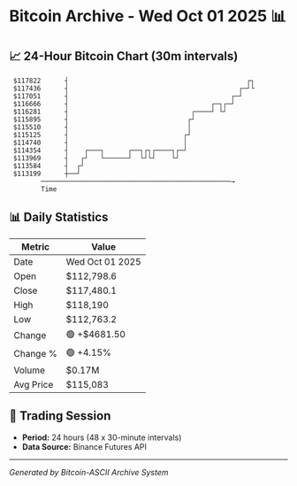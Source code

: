 # Bitcoin Archive - Wed Oct 01 2025 📊

## 📈 24-Hour Bitcoin Chart (30m intervals)

```
 $117822      ┤                                             ┌┐ 
 $117436      ┤                                           ┌─┘└ 
 $117051      ┤                                         ┌─┘    
 $116666      ┤                                    ┌─┐┌─┘      
 $116281      ┤                               ┌────┘ └┘        
 $115895      ┤                              ┌┘                
 $115510      ┤                              │                 
 $115125      ┤                             ┌┘                 
 $114740      ┤                             │                  
 $114354      ┤    ┌───┐      ┌──┐┌┐┌────┐┌─┘                  
 $113969      ┤   ┌┘   └──────┘  └┘└┘    └┘                    
 $113584      ┤  ┌┘                                            
 $113199      ┼──┘                                             
        ────────────────────────────────────────────────→
        Time
```

## 📊 Daily Statistics

| Metric | Value |
|--------|-------|
| Date | Wed Oct 01 2025 |
| Open | $112,798.6 |
| Close | $117,480.1 |
| High | $118,190 |
| Low | $112,763.2 |
| Change | 🟢 +$4681.50 |
| Change % | 🟢 +4.15% |
| Volume | $0.17M |
| Avg Price | $115,083 |

## 📅 Trading Session

- **Period:** 24 hours (48 x 30-minute intervals)
- **Data Source:** Binance Futures API

---
*Generated by Bitcoin-ASCII Archive System*

